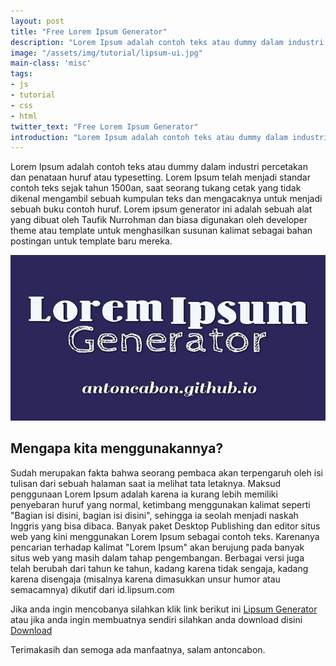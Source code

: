 ```yaml
---
layout: post
title: "Free Lorem Ipsum Generator"
description: "Lorem Ipsum adalah contoh teks atau dummy dalam industri percetakan dan penataan huruf atau typesetting. Lorem Ipsum telah menjadi standar contoh teks sejak tahun 1500an."
image: "/assets/img/tutorial/lipsum-ui.jpg"
main-class: 'misc'
tags:
- js
- tutorial
- css
- html
twitter_text: "Free Lorem Ipsum Generator"
introduction: "Lorem Ipsum adalah contoh teks atau dummy dalam industri percetakan dan penataan huruf atau typesetting. Lorem Ipsum telah menjadi standar contoh teks sejak tahun 1500an."
---
```


Lorem Ipsum adalah contoh teks atau dummy dalam industri percetakan dan penataan huruf atau typesetting. Lorem Ipsum telah menjadi standar contoh teks sejak tahun 1500an, saat seorang tukang cetak yang tidak dikenal mengambil sebuah kumpulan teks dan mengacaknya untuk menjadi sebuah buku contoh huruf.  Lorem ipsum generator ini adalah sebuah alat yang dibuat oleh Taufik Nurrohman dan biasa digunakan oleh developer theme atau template untuk menghasilkan susunan kalimat sebagai bahan postingan untuk template baru mereka.

![Lorem Ipsum Generator](/assets/img/tutorial/lipsum-ui.jpg)

## Mengapa kita menggunakannya?

Sudah merupakan fakta bahwa seorang pembaca akan terpengaruh oleh isi tulisan dari sebuah halaman saat ia melihat tata letaknya. Maksud penggunaan Lorem Ipsum adalah karena ia kurang lebih memiliki penyebaran huruf yang normal, ketimbang menggunakan kalimat seperti "Bagian isi disini, bagian isi disini", sehingga ia seolah menjadi naskah Inggris yang bisa dibaca. Banyak paket Desktop Publishing dan editor situs web yang kini menggunakan Lorem Ipsum sebagai contoh teks. Karenanya pencarian terhadap kalimat "Lorem Ipsum" akan berujung pada banyak situs web yang masih dalam tahap pengembangan. Berbagai versi juga telah berubah dari tahun ke tahun, kadang karena tidak sengaja, kadang karena disengaja (misalnya karena dimasukkan unsur humor atau semacamnya) dikutif dari id.lipsum.com

Jika anda ingin mencobanya silahkan klik link berikut ini [Lipsum Generator](https://antoncabon.github.io/Lipsum-UI/) atau jika anda ingin membuatnya sendiri silahkan anda download disini [Download](https://github.com/antoncabon/Lipsum-UI/archive/gh-pages.zip)

Terimakasih dan semoga ada manfaatnya, salam antoncabon.
